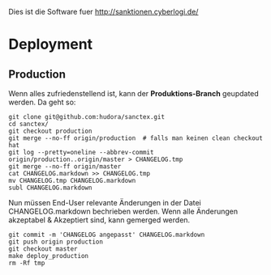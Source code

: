 Dies ist die Software fuer http://sanktionen.cyberlogi.de/



Deployment
==========

Production
----------

Wenn alles zufriedenstellend ist, kann der **Produktions-Branch** geupdated werden. Da geht so:

    git clone git@github.com:hudora/sanctex.git
    cd sanctex/
    git checkout production
    git merge --no-ff origin/production  # falls man keinen clean checkout hat
    git log --pretty=oneline --abbrev-commit origin/production..origin/master > CHANGELOG.tmp
    git merge --no-ff origin/master
    cat CHANGELOG.markdown >> CHANGELOG.tmp
    mv CHANGELOG.tmp CHANGELOG.markdown
    subl CHANGELOG.markdown

Nun müssen End-User relevante Änderungen in der Datei CHANGELOG.markdown bechrieben werden.
Wenn alle Änderungen akzeptabel & Akzeptiert sind, kann gemerged werden.

    git commit -m 'CHANGELOG angepasst' CHANGELOG.markdown
    git push origin production
    git checkout master
    make deploy_production
    rm -Rf tmp
